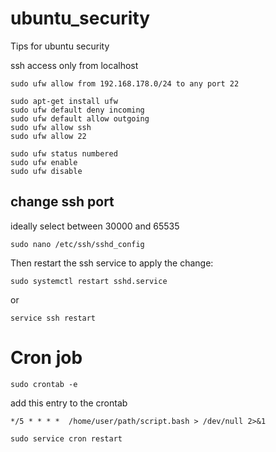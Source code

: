 # ubuntu_security
Tips for ubuntu security

ssh access only from localhost
```
sudo ufw allow from 192.168.178.0/24 to any port 22
```

```
sudo apt-get install ufw
sudo ufw default deny incoming
sudo ufw default allow outgoing
sudo ufw allow ssh
sudo ufw allow 22

sudo ufw status numbered
sudo ufw enable
sudo ufw disable
```

## change ssh port
ideally select between 30000 and 65535
```
sudo nano /etc/ssh/sshd_config
```

Then restart the ssh service to apply the change: 
```
sudo systemctl restart sshd.service
```
or
```
service ssh restart
```


# Cron job

```
sudo crontab -e
```
add this entry to the crontab
```
*/5 * * * *  /home/user/path/script.bash > /dev/null 2>&1
```

```
sudo service cron restart
```
